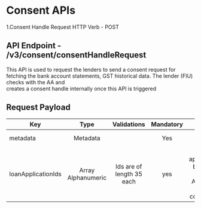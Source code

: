 
# Consent APIs
1.Consent Handle Request
   HTTP Verb - POST
   ## API Endpoint - /v3/consent/consentHandleRequest

   This API is used to request the lenders to send a consent request for fetching the bank account statements, GST historical data. The lender (FIU) checks with the AA and        
   creates a consent handle internally once this API is triggered

   ## Request Payload

   |Key               |Type    |Validations |Mandatory |Description|
   |------------------|:------:|:----------:|:--------:|----------:|
   |metadata          |Metadata|            |Yes       |Metadata specific to each API response|
   |loanApplicationIds|Array Alphanumeric |Ids are of length 35 each|yes|UUID for the loan applications.Generated by LSP,     These are the list of loan Applications for which borrower wants consents to be created|
